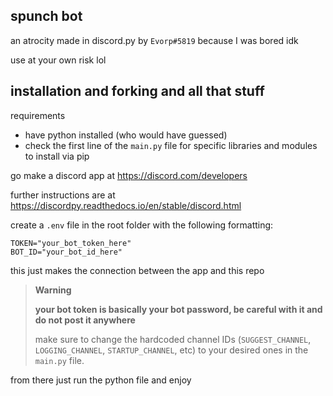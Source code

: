 ## **spunch bot** 

an atrocity made in discord.py by `Evorp#5819` because I was bored idk

use at your own risk lol

## installation and forking and all that stuff

requirements

- have python installed (who would have guessed)
- check the first line of the `main.py` file for specific libraries and modules to install via pip

go make a discord app at https://discord.com/developers

further instructions are at https://discordpy.readthedocs.io/en/stable/discord.html

create a `.env` file in the root folder with the following formatting:

```
TOKEN="your_bot_token_here"
BOT_ID="your_bot_id_here"
```

this just makes the connection between the app and this repo

> **Warning**
> 
> **your bot token is basically your bot password, be careful with it and do not post it anywhere**
>  
> make sure to change the hardcoded channel IDs (`SUGGEST_CHANNEL`, `LOGGING_CHANNEL`, `STARTUP_CHANNEL`, etc) to your desired ones in the `main.py` file.

from there just run the python file and enjoy
